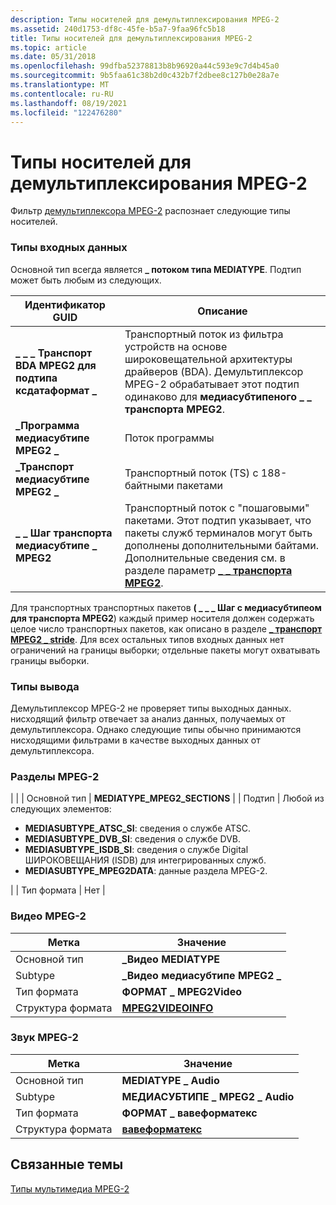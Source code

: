 ```yaml
---
description: Типы носителей для демультиплексирования MPEG-2
ms.assetid: 240d1753-df8c-45fe-b5a7-9faa96fc5b18
title: Типы носителей для демультиплексирования MPEG-2
ms.topic: article
ms.date: 05/31/2018
ms.openlocfilehash: 99dfba52378813b8b96920a44c593e9c7d4b45a0
ms.sourcegitcommit: 9b5faa61c38b2d0c432b7f2dbee8c127b0e28a7e
ms.translationtype: MT
ms.contentlocale: ru-RU
ms.lasthandoff: 08/19/2021
ms.locfileid: "122476280"
---
```

# <a name="mpeg-2-demultiplexer-media-types"></a>Типы носителей для демультиплексирования MPEG-2

Фильтр [демультиплексора MPEG-2](mpeg-2-demultiplexer.md) распознает следующие типы носителей.

### <a name="input-types"></a>Типы входных данных

Основной тип всегда является **\_ потоком типа MEDIATYPE**. Подтип может быть любым из следующих.



| Идентификатор GUID                                             | Описание                                                                                                                                                                                               |
|--------------------------------------------------|-----------------------------------------------------------------------------------------------------------------------------------------------------------------------------------------------------------|
| **\_ \_ \_ Транспорт BDA MPEG2 для подтипа ксдатаформат \_** | Транспортный поток из фильтра устройств на основе широковещательной архитектуры драйверов (BDA). Демультиплексор MPEG-2 обрабатывает этот подтип одинаково для **медиасубтипеного \_ \_ транспорта MPEG2**.                                |
| **\_Программа медиасубтипе MPEG2 \_**                 | Поток программы                                                                                                                                                                                            |
| **\_Транспорт медиасубтипе MPEG2 \_**               | Транспортный поток (TS) с 188-байтными пакетами                                                                                                                                                              |
| **\_ \_ Шаг транспорта медиасубтипе \_ MPEG2**       | Транспортный поток с "пошаговыми" пакетами. Этот подтип указывает, что пакеты служб терминалов могут быть дополнены дополнительными байтами. Дополнительные сведения см. в разделе параметр [**\_ \_ транспорта MPEG2**](mpeg2-transport-stride.md). |



 

Для транспортных транспортных пакетов **( \_ \_ \_ Шаг с медиасубтипеом для транспорта MPEG2**) каждый пример носителя должен содержать целое число транспортных пакетов, как описано в разделе [**\_ транспорт MPEG2 \_ stride**](mpeg2-transport-stride.md). Для всех остальных типов входных данных нет ограничений на границы выборки; отдельные пакеты могут охватывать границы выборки.

### <a name="output-types"></a>Типы вывода

Демультиплексор MPEG-2 не проверяет типы выходных данных. нисходящий фильтр отвечает за анализ данных, получаемых от демультиплексора. Однако следующие типы обычно принимаются нисходящими фильтрами в качестве выходных данных от демультиплексора.

### <a name="mpeg-2-sections"></a>Разделы MPEG-2




| | | Основной тип | <strong>MEDIATYPE_MPEG2_SECTIONS</strong> | | Подтип | Любой из следующих элементов:<br /><ul><li><strong>MEDIASUBTYPE_ATSC_SI</strong>: сведения о службе ATSC.</li><li><strong>MEDIASUBTYPE_DVB_SI</strong>: сведения о службе DVB.</li><li><strong>MEDIASUBTYPE_ISDB_SI</strong>: сведения о службе Digital ШИРОКОВЕЩАНИЯ (ISDB) для интегрированных служб.</li><li><strong>MEDIASUBTYPE_MPEG2DATA</strong>: данные раздела MPEG-2.</li></ul> | | Тип формата | Нет | 




 

### <a name="mpeg-2-video"></a>Видео MPEG-2



| Метка | Значение |
|------------------|------------------------------------------|
| Основной тип       | **\_Видео MEDIATYPE**                     |
| Subtype          | **\_Видео медиасубтипе MPEG2 \_**           |
| Тип формата      | **ФОРМАТ \_ MPEG2Video**                   |
| Структура формата | [**MPEG2VIDEOINFO**](/previous-versions/windows/desktop/api/dvdmedia/ns-dvdmedia-mpeg2videoinfo) |



 

### <a name="mpeg-2-audio"></a>Звук MPEG-2



| Метка | Значение |
|------------------|--------------------------------------|
| Основной тип       | **MEDIATYPE \_ Audio**                 |
| Subtype          | **МЕДИАСУБТИПЕ \_ MPEG2 \_ Audio**       |
| Тип формата      | **ФОРМАТ \_ вавеформатекс**             |
| Структура формата | [**вавеформатекс**](/previous-versions/dd757713(v=vs.85)) |



 

## <a name="related-topics"></a>Связанные темы

<dl> <dt>

[Типы мультимедиа MPEG-2](mpeg-2-media-types.md)
</dt> </dl>

 

 
